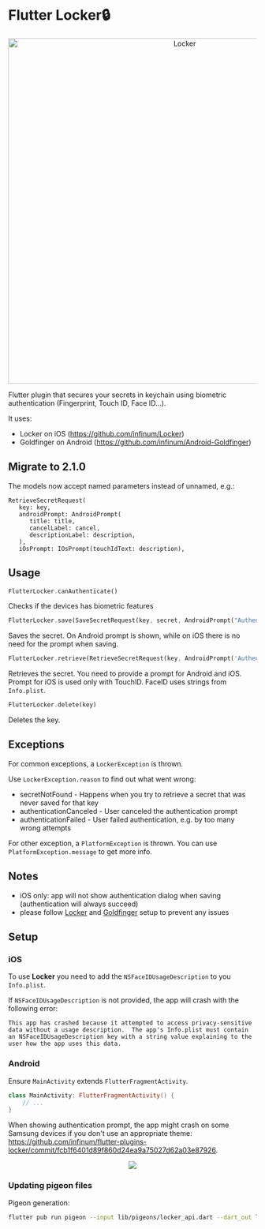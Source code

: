 # Flutter Locker🔒 

<p align="center">
    <img src="https://raw.githubusercontent.com/infinum/flutter-plugins-locker/master/Locker-github.jpg" width="700" max-width="50%" alt="Locker"/>
</p>

Flutter plugin that secures your secrets in keychain using biometric authentication (Fingerprint, Touch ID, Face ID...).


It uses:
 - Locker on iOS (https://github.com/infinum/Locker)
 - Goldfinger on Android (https://github.com/infinum/Android-Goldfinger)

## Migrate to 2.1.0

The models now accept named parameters instead of unnamed, e.g.:

```
RetrieveSecretRequest(
   key: key,
   androidPrompt: AndroidPrompt(
      title: title,
      cancelLabel: cancel,
      descriptionLabel: description,
   ),
   iOsPrompt: IOsPrompt(touchIdText: description),
```
 
## Usage

```dart
FlutterLocker.canAuthenticate()
```
Checks if the devices has biometric features

```dart
FlutterLocker.save(SaveSecretRequest(key, secret, AndroidPrompt("Authenticate", "Cancel")))
``` 
Saves the secret. On Android prompt is shown, while on iOS there is no need for the prompt when saving.

```dart
FlutterLocker.retrieve(RetrieveSecretRequest(key, AndroidPrompt('Authenticate', 'Cancel'), IOsPrompt('Authenticate')))
```
Retrieves the secret. You need to provide a prompt for Android and iOS. Prompt for iOS is used only with TouchID. FaceID uses strings from `Info.plist`.

```dart
FlutterLocker.delete(key)
```
Deletes the key.


## Exceptions

For common exceptions, a `LockerException` is thrown. 

Use `LockerException.reason` to find out what went wrong: 

- secretNotFound - Happens when you try to retrieve a secret that was never saved for that key
- authenticationCanceled - User canceled the authentication prompt
- authenticationFailed - User failed authentication, e.g. by too many wrong attempts

For other exception, a `PlatformException` is thrown. You can use `PlatformException.message` to get more info.
 
## Notes

- iOS only: app will not show authentication dialog when saving (authentication will always succeed)
- please follow [Locker](https://github.com/infinum/Locker) and [Goldfinger](https://github.com/infinum/Android-Goldfinger) setup to prevent any issues

## Setup

### iOS

To use **Locker** you need to add the `NSFaceIDUsageDescription` to you `Info.plist`.

If `NSFaceIDUsageDescription` is not provided, the app will crash with the following error:
```
This app has crashed because it attempted to access privacy-sensitive data without a usage description.  The app's Info.plist must contain an NSFaceIDUsageDescription key with a string value explaining to the user how the app uses this data.
```

### Android

Ensure `MainActivity` extends `FlutterFragmentActivity`.

```kotlin
class MainActivity: FlutterFragmentActivity() {
    // ...
}
```

When showing authentication prompt, the app might crash on some Samsung devices if you don't use an appropriate theme: https://github.com/infinum/flutter-plugins-locker/commit/fcb1f6401d89f860d24ea9a75027d62a03e87926.

<p align="center">
  <a href='https://infinum.com'>
    <picture>
        <source srcset="https://assets.infinum.com/brand/logo/static/white.svg" media="(prefers-color-scheme: dark)">
        <img src="https://assets.infinum.com/brand/logo/static/default.svg">
    </picture>
  </a>
</p>

### Updating pigeon files

Pigeon generation:
```bash
flutter pub run pigeon --input lib/pigeons/locker_api.dart --dart_out lib/gen/locker_api.gen.dart --objc_header_out ios/Classes/flutter_locker.h --objc_source_out ios/Classes/flutter_locker.m --java_out ./android/src/main/java/com/example/flutter_locker/FlutterLocker.java --java_package "com.example.flutter_locker"
```
